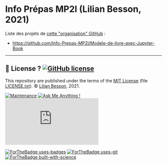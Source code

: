# Info Prépas MP2I (Lilian Besson, 2021)

Liste des projets de [cette "organisation" GitHub](https://github.com/Info-Prepas-MP2I) :

- https://github.com/Info-Prepas-MP2I/Modele-de-livre-avec-Jupyter-Book

---

## :scroll: License ? [![GitHub license](https://img.shields.io/github/license/Info-Prepas-MP2I/Info-Prepas-MP2I.github.io.svg)](https://github.com/Info-Prepas-MP2I/Info-Prepas-MP2I.github.io/blob/master/LICENSE)
This repository are published under the terms of the [MIT License](https://lbesson.mit-license.org/) (file [LICENSE.txt](LICENSE.txt)).
© [Lilian Besson](https://GitHub.com/Info-Prepas-MP2I), 2021.

[![Maintenance](https://img.shields.io/badge/Maintained%3F-yes-green.svg)](https://GitHub.com/Info-Prepas-MP2I/Info-Prepas-MP2I.github.io/graphs/commit-activity)
[![Ask Me Anything !](https://img.shields.io/badge/Ask%20me-anything-1abc9c.svg)](https://GitHub.com/Info-Prepas-MP2I/ama)
[![Analytics](https://ga-beacon.appspot.com/UA-38514290-17/github.com/Info-Prepas-MP2I/Info-Prepas-MP2I.github.io/README.md?pixel)](https://GitHub.com/Info-Prepas-MP2I/Info-Prepas-MP2I.github.io/)

[![ForTheBadge uses-badges](http://ForTheBadge.com/images/badges/uses-badges.svg)](http://ForTheBadge.com)
[![ForTheBadge uses-git](http://ForTheBadge.com/images/badges/uses-git.svg)](https://GitHub.com/)
[![ForTheBadge built-with-science](http://ForTheBadge.com/images/badges/built-with-science.svg)](https://GitHub.com/Info-Prepas-MP2I/)
